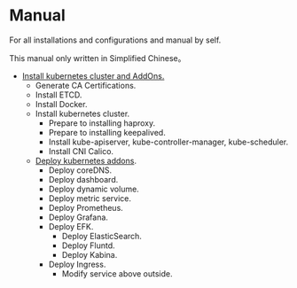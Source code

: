 # Manual

For all installations and configurations and manual by self.

This manual only written in Simplified Chinese。

- [Install kubernetes cluster and AddOns.](k8s/installation/README.md)
  - Generate CA Certifications.
  - Install ETCD.
  - Install Docker.
  - Install kubernetes cluster.
    - Prepare to installing haproxy.
    - Prepare to installing keepalived.
    - Install kube-apiserver, kube-controller-manager, kube-scheduler.
    - Install CNI Calico.
  - [Deploy kubernetes addons](k8s/addons/README.md).
    - Deploy coreDNS.
    - Deploy dashboard.
    - Deploy dynamic volume.
    - Deploy metric service.
    - Deploy Prometheus.
    - Deploy Grafana.
    - Deploy EFK.
      - Deploy ElasticSearch.
      - Deploy Fluntd.
      - Deploy Kabina.
    - Deploy Ingress.
      - Modify service above outside.
